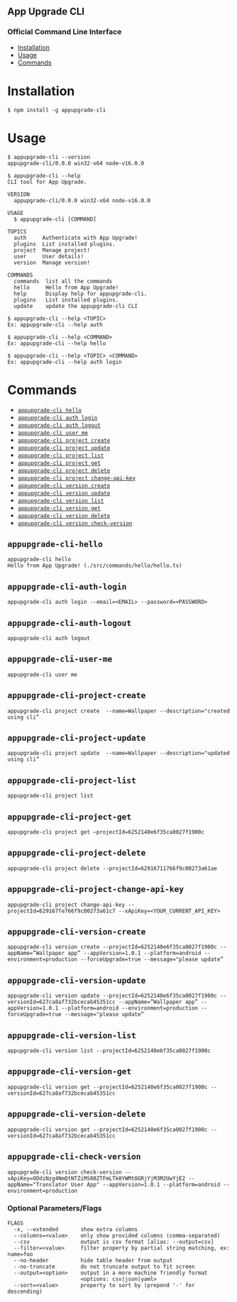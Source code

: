 ## App Upgrade CLI

### Official Command Line Interface

* [Installation](#installation)
* [Usage](#usage)
* [Commands](#commands)
# Installation
```sh-session
$ npm install -g appupgrade-cli
```

# Usage
```sh-session
$ appupgrade-cli --version
appupgrade-cli/0.0.0 win32-x64 node-v16.0.0

$ appupgrade-cli --help
CLI tool for App Upgrade.

VERSION
  appupgrade-cli/0.0.0 win32-x64 node-v16.0.0

USAGE
  $ appupgrade-cli [COMMAND]

TOPICS
  auth     Authenticate with App Upgrade!
  plugins  List installed plugins.
  project  Manage project!
  user     User details!
  version  Manage version!

COMMANDS
  commands  list all the commands
  hello     Hello from App Upgrade!
  help      Display help for appupgrade-cli.
  plugins   List installed plugins.
  update    update the appupgrade-cli CLI

$ appupgrade-cli --help <TOPIC>
Ex: appupgrade-cli --help auth

$ appupgrade-cli --help <COMMAND>
Ex: appupgrade-cli --help hello

$ appupgrade-cli --help <TOPIC> <COMMAND>
Ex: appupgrade-cli --help auth login
```

# Commands
* [`appupgrade-cli hello`](#appupgrade-cli-hello)
* [`appupgrade-cli auth login`](#appupgrade-cli-auth-login)
* [`appupgrade-cli auth logout`](#appupgrade-cli-auth-logout)
* [`appupgrade-cli user me`](#appupgrade-cli-user-me)
* [`appupgrade-cli project create`](#appupgrade-cli-project-create)
* [`appupgrade-cli project update`](#appupgrade-cli-project-update)
* [`appupgrade-cli project list`](#appupgrade-cli-project-list)
* [`appupgrade-cli project get`](#appupgrade-cli-project-get)
* [`appupgrade-cli project delete`](#appupgrade-cli-project-delete)
* [`appupgrade-cli project change-api-key`](#appupgrade-cli-project-change-api-key)
* [`appupgrade-cli version create`](#appupgrade-cli-version-create)
* [`appupgrade-cli version update`](#appupgrade-cli-version-update)
* [`appupgrade-cli version list`](#appupgrade-cli-version-list)
* [`appupgrade-cli version get`](#appupgrade-cli-version-get)
* [`appupgrade-cli version delete`](#appupgrade-cli-version-delete)
* [`appupgrade-cli version check-version`](#appupgrade-cli-check-version)

## `appupgrade-cli-hello`
```sh-session
appupgrade-cli hello
Hello from App Upgrade! (./src/commands/hello/hello.ts)
```
## `appupgrade-cli-auth-login`
```sh-session
appupgrade-cli auth login --email=<EMAIL> --password=<PASSWORD>
```
## `appupgrade-cli-auth-logout`
```sh-session
appupgrade-cli auth logout
```
## `appupgrade-cli-user-me`
```sh-session
appupgrade-cli user me
```
## `appupgrade-cli-project-create`
```sh-session
appupgrade-cli project create  --name=Wallpaper --description="created using cli”
```
## `appupgrade-cli-project-update`
```sh-session
appupgrade-cli project update  --name=Wallpaper --description="updated using cli”
```
## `appupgrade-cli-project-list`
```sh-session
appupgrade-cli project list
```
## `appupgrade-cli-project-get`
```sh-session
appupgrade-cli project get —projectId=6252140e6f35ca0027f1900c
```
## `appupgrade-cli-project-delete`
```sh-session
appupgrade-cli project delete --projectId=62916711766f9c00273a61ae
```
## `appupgrade-cli-project-change-api-key`
```sh-session
appupgrade-cli project change-api-key --projectId=629167fe766f9c00273a61c7 --xApiKey=<YOUR_CURRENT_API_KEY>
```
## `appupgrade-cli-version-create`
```sh-session
appupgrade-cli version create --projectId=6252140e6f35ca0027f1900c --appName=”Wallpaper app” --appVersion=1.0.1 --platform=android --environment=production --forceUpgrade=true --message="please update”
```
## `appupgrade-cli-version-update`
```sh-session
appupgrade-cli version update --projectId=6252140e6f35ca0027f1900c --versionId=627ca8af732bcecab45351cc --appName=”Wallpaper app” --appVersion=1.0.1 --platform=android --environment=production --forceUpgrade=true --message="please update”
```
## `appupgrade-cli-version-list`
```sh-session
appupgrade-cli version list --projectId=6252140e6f35ca0027f1900c
```
## `appupgrade-cli-version-get`
```sh-session
appupgrade-cli version get --projectId=6252140e6f35ca0027f1900c --versionId=627ca8af732bcecab45351cc
```
## `appupgrade-cli-version-delete`
```sh-session
appupgrade-cli version get --projectId=6252140e6f35ca0027f1900c --versionId=627ca8af732bcecab45351cc
```
## `appupgrade-cli-check-version`
```sh-session
appupgrade-cli version check-version --xApiKey=ODdiNzg4NmQtNTZiMS00ZTFmLTk0YWMtOGRjYjM3M2UwYjE2 --appName="Translator User App" --appVersion=1.0.1 --platform=android --environment=production
```

### Optional Parameters/Flags
```sh-session
FLAGS
  -x, --extended       show extra columns
  --columns=<value>    only show provided columns (comma-separated)
  --csv                output is csv format [alias: --output=csv]
  --filter=<value>     filter property by partial string matching, ex: name=foo
  --no-header          hide table header from output
  --no-truncate        do not truncate output to fit screen
  --output=<option>    output in a more machine friendly format
                       <options: csv|json|yaml>
  --sort=<value>       property to sort by (prepend '-' for descending)
```
